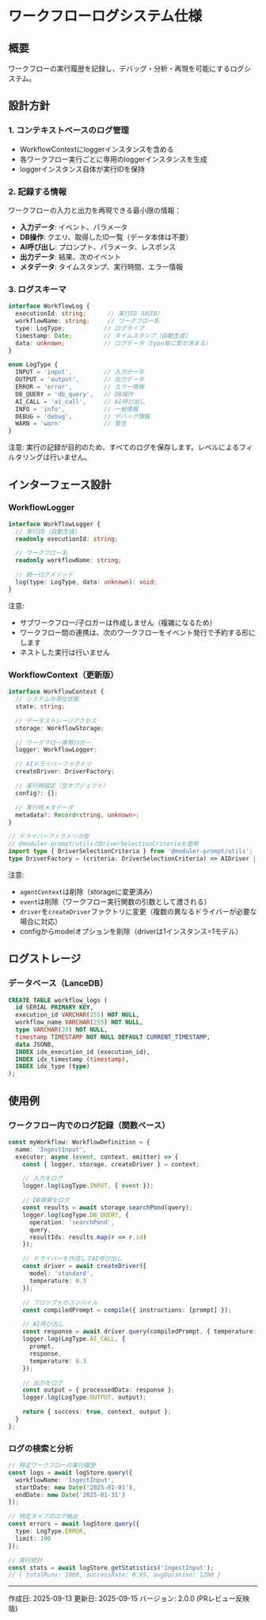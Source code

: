 # ワークフローログシステム仕様

## 概要

ワークフローの実行履歴を記録し、デバッグ・分析・再現を可能にするログシステム。

## 設計方針

### 1. コンテキストベースのログ管理
- WorkflowContextにloggerインスタンスを含める
- 各ワークフロー実行ごとに専用のloggerインスタンスを生成
- loggerインスタンス自体が実行IDを保持

### 2. 記録する情報
ワークフローの入力と出力を再現できる最小限の情報：
- **入力データ**: イベント、パラメータ
- **DB操作**: クエリ、取得したID一覧（データ本体は不要）
- **AI呼び出し**: プロンプト、パラメータ、レスポンス
- **出力データ**: 結果、次のイベント
- **メタデータ**: タイムスタンプ、実行時間、エラー情報

### 3. ログスキーマ
```typescript
interface WorkflowLog {
  executionId: string;      // 実行ID（UUID）
  workflowName: string;     // ワークフロー名
  type: LogType;           // ログタイプ
  timestamp: Date;         // タイムスタンプ（自動生成）
  data: unknown;           // ログデータ（type毎に型が決まる）
}

enum LogType {
  INPUT = 'input',         // 入力データ
  OUTPUT = 'output',       // 出力データ
  ERROR = 'error',         // エラー情報
  DB_QUERY = 'db_query',   // DB操作
  AI_CALL = 'ai_call',     // AI呼び出し
  INFO = 'info',           // 一般情報
  DEBUG = 'debug',         // デバッグ情報
  WARN = 'warn'            // 警告
}
```

注意: 実行の記録が目的のため、すべてのログを保存します。レベルによるフィルタリングは行いません。

## インターフェース設計

### WorkflowLogger
```typescript
interface WorkflowLogger {
  // 実行ID（自動生成）
  readonly executionId: string;

  // ワークフロー名
  readonly workflowName: string;

  // 統一ログメソッド
  log(type: LogType, data: unknown): void;
}
```

注意:
- サブワークフロー/子ロガーは作成しません（複雑になるため）
- ワークフロー間の連携は、次のワークフローをイベント発行で予約する形にします
- ネストした実行は行いません

### WorkflowContext（更新版）
```typescript
interface WorkflowContext {
  // システムの現在状態
  state: string;

  // データストレージアクセス
  storage: WorkflowStorage;

  // ワークフロー専用ロガー
  logger: WorkflowLogger;

  // AIドライバーファクトリ
  createDriver: DriverFactory;

  // 実行時設定（空オブジェクト）
  config?: {};

  // 実行時メタデータ
  metadata?: Record<string, unknown>;
}

// ドライバーファクトリの型
// @moduler-prompt/utilsのDriverSelectionCriteriaを使用
import type { DriverSelectionCriteria } from '@moduler-prompt/utils';
type DriverFactory = (criteria: DriverSelectionCriteria) => AIDriver | Promise<AIDriver>;
```

注意:
- `agentContext`は削除（storageに変更済み）
- `event`は削除（ワークフロー実行関数の引数として渡される）
- `driver`を`createDriver`ファクトリに変更（複数の異なるドライバーが必要な場合に対応）
- configからmodelオプションを削除（driverは1インスタンス=1モデル）

## ログストレージ

### データベース（LanceDB）
```sql
CREATE TABLE workflow_logs (
  id SERIAL PRIMARY KEY,
  execution_id VARCHAR(255) NOT NULL,
  workflow_name VARCHAR(255) NOT NULL,
  type VARCHAR(20) NOT NULL,
  timestamp TIMESTAMP NOT NULL DEFAULT CURRENT_TIMESTAMP,
  data JSONB,
  INDEX idx_execution_id (execution_id),
  INDEX idx_timestamp (timestamp),
  INDEX idx_type (type)
);
```

## 使用例

### ワークフロー内でのログ記録（関数ベース）
```typescript
const myWorkflow: WorkflowDefinition = {
  name: 'IngestInput',
  executor: async (event, context, emitter) => {
    const { logger, storage, createDriver } = context;

    // 入力をログ
    logger.log(LogType.INPUT, { event });

    // DB検索をログ
    const results = await storage.searchPond(query);
    logger.log(LogType.DB_QUERY, {
      operation: 'searchPond',
      query,
      resultIds: results.map(r => r.id)
    });

    // ドライバーを作成してAI呼び出し
    const driver = await createDriver({
      model: 'standard',
      temperature: 0.3
    });

    // プロンプトのコンパイル
    const compiledPrompt = compile({ instructions: [prompt] });

    // AI呼び出し
    const response = await driver.query(compiledPrompt, { temperature: 0.3 });
    logger.log(LogType.AI_CALL, {
      prompt,
      response,
      temperature: 0.3
    });

    // 出力をログ
    const output = { processedData: response };
    logger.log(LogType.OUTPUT, output);

    return { success: true, context, output };
  }
};
```

### ログの検索と分析
```typescript
// 特定ワークフローの実行履歴
const logs = await logStore.query({
  workflowName: 'IngestInput',
  startDate: new Date('2025-01-01'),
  endDate: new Date('2025-01-31')
});

// 特定タイプのログ抽出
const errors = await logStore.query({
  type: LogType.ERROR,
  limit: 100
});

// 実行統計
const stats = await logStore.getStatistics('IngestInput');
// { totalRuns: 1000, successRate: 0.95, avgDuration: 1200 }
```

---

作成日: 2025-09-13
更新日: 2025-09-15
バージョン: 2.0.0 (PRレビュー反映版)